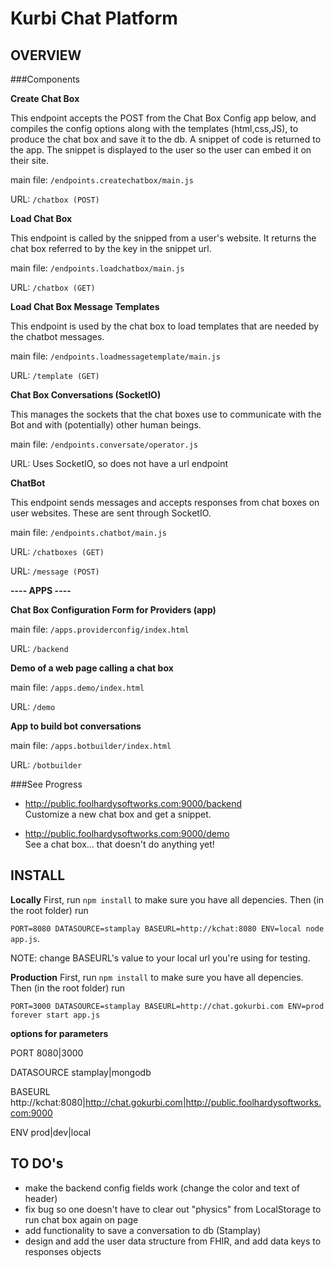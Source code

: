 Kurbi Chat Platform
===  

OVERVIEW
---

###Components

**Create Chat Box** 

This endpoint accepts the POST from the Chat Box Config app below, and compiles the config options along with the templates (html,css,JS), to produce the chat box and save it to the db. A snippet of code is returned to the app.  The snippet is displayed to the user so the user can embed it on their site.

main file: `/endpoints.createchatbox/main.js`

URL: `/chatbox (POST)`


**Load Chat Box**

This endpoint is called by the snipped from a user's website. It returns the chat box referred to by the key in the snippet url.

main file: `/endpoints.loadchatbox/main.js`

URL: `/chatbox (GET)`


**Load Chat Box Message Templates**

This endpoint is used by the chat box to load templates that are needed by the chatbot messages. 

main file: `/endpoints.loadmessagetemplate/main.js`

URL: `/template (GET)`


**Chat Box Conversations (SocketIO)**

This manages the sockets that the chat boxes use to communicate with the Bot and with (potentially) other human beings.

main file: `/endpoints.conversate/operator.js`

URL: Uses SocketIO, so does not have a url endpoint


**ChatBot**

This endpoint sends messages and accepts responses from chat boxes on user websites. These are sent through SocketIO.

main file: `/endpoints.chatbot/main.js`

URL: `/chatboxes (GET)`

URL: `/message (POST)`


**---- APPS ----**


**Chat Box Configuration Form for Providers (app)**

main file: `/apps.providerconfig/index.html`

URL: `/backend`


**Demo of a web page calling a chat box**

main file: `/apps.demo/index.html`

URL: `/demo`


**App to build bot conversations**

main file: `/apps.botbuilder/index.html`

URL: `/botbuilder`


###See Progress
* http://public.foolhardysoftworks.com:9000/backend  
Customize a new chat box and get a snippet.  

* http://public.foolhardysoftworks.com:9000/demo  
See a chat box... that doesn't do anything yet!  


INSTALL
---
**Locally**
First, run `npm install` to make sure you have all depencies. Then (in the root folder) run 

`PORT=8080 DATASOURCE=stamplay BASEURL=http://kchat:8080 ENV=local node app.js`.

NOTE: change BASEURL's value to your local url you're using for testing.

**Production**
First, run `npm install` to make sure you have all depencies. Then (in the root folder) run 

`PORT=3000 DATASOURCE=stamplay BASEURL=http://chat.gokurbi.com ENV=prod forever start app.js`

**options for parameters**

PORT		8080|3000

DATASOURCE	stamplay|mongodb 

BASEURL 	http://kchat:8080|http://chat.gokurbi.com|http://public.foolhardysoftworks.com:9000

ENV 		prod|dev|local

TO DO's
---
* make the backend config fields work (change the color and text of header)
* fix bug so one doesn't have to clear out "physics" from LocalStorage to run chat box again on page
* add functionality to save a conversation to db (Stamplay)
* design and add the user data structure from FHIR, and add data keys to responses objects